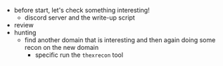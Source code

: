 - before start, let's check something interesting!
	- discord server and the write-up script 
- review
- hunting
	- find another domain that is interesting and then again doing some recon on the new domain
		- specific run the `thexrecon` tool